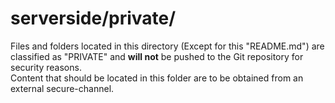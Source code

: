 # serverside/private/

Files and folders located in this directory (Except for this "README.md") are classified as "PRIVATE" and <strong>will not</strong> be pushed to the Git repository for security reasons.
<br />
Content that should be located in this folder are to be obtained from an external secure-channel.